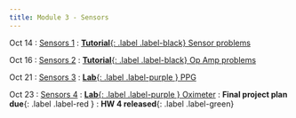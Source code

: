 ```yaml
---
title: Module 3 - Sensors
---
```


Oct 14
: [Sensors 1]({{site.url}}{{site.baseurl}}/assets/module-3-sensor/mod-3-lecture-13-sensors-1.pdf)
  : [**Tutorial**{: .label .label-black} Sensor problems]({{site.url}}{{site.baseurl}}/assets/module-3-sensor/x)

Oct 16
: [Sensors 2]({{site.url}}{{site.baseurl}}/assets/module-3-sensor/mod-3-lecture-14-sensors-2.pdf)
  : [**Tutorial**{: .label .label-black} Op Amp problems]({{site.url}}{{site.baseurl}}/assets/module-3-sensor/x)

Oct 21
: [Sensors 3]({{site.url}}{{site.baseurl}}/assets/module-3-sensor/mod-3-lecture-15-sensors-3.pdf)
  : [**Lab**{: .label .label-purple } PPG]({{site.url}}{{site.baseurl}}/assets/module-3-sensor/mod-3-ppg-demo.zip)

Oct 23
: [Sensors 4]({{site.url}}{{site.baseurl}}/assets/module-3-sensor/mod-3-lecture-16-sensors-4.pdf)
  : [**Lab**{: .label .label-purple } Oximeter]({{site.url}}{{site.baseurl}}/assets/module-3-sensor/mod-3-oximeter-demo.zip)
: **Final project plan due**{: .label .label-red }
: **HW 4 released**{: .label .label-green}